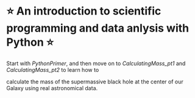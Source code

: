 # ⭐️ An introduction to scientific programming and data anlysis with Python ⭐️

Start with <i>PythonPrimer</i>, and then move on to <i>CalculatingMass_pt1</i> and <i>CalculatingMass_pt2</i> to learn how to 

calculate the mass of the supermassive black hole at the center of our Galaxy using real astronomical data. 

